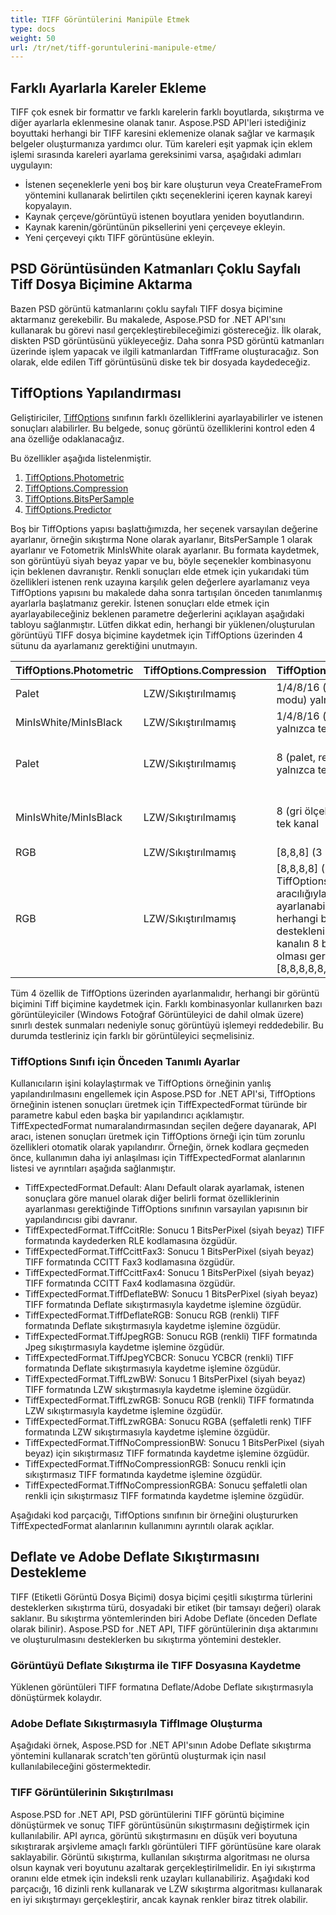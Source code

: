 ```yaml
---
title: TIFF Görüntülerini Manipüle Etmek
type: docs
weight: 50
url: /tr/net/tiff-goruntulerini-manipule-etme/
---
```


## **Farklı Ayarlarla Kareler Ekleme**
TIFF çok esnek bir formattır ve farklı karelerin farklı boyutlarda, sıkıştırma ve diğer ayarlarla eklenmesine olanak tanır. Aspose.PSD API'leri istediğiniz boyuttaki herhangi bir TIFF karesini eklemenize olanak sağlar ve karmaşık belgeler oluşturmanıza yardımcı olur. Tüm kareleri eşit yapmak için eklem işlemi sırasında kareleri ayarlama gereksinimi varsa, aşağıdaki adımları uygulayın:

- İstenen seçeneklerle yeni boş bir kare oluşturun veya CreateFrameFrom yöntemini kullanarak belirtilen çıktı seçeneklerini içeren kaynak kareyi kopyalayın.
- Kaynak çerçeve/görüntüyü istenen boyutlara yeniden boyutlandırın.
- Kaynak karenin/görüntünün piksellerini yeni çerçeveye ekleyin.
- Yeni çerçeveyi çıktı TIFF görüntüsüne ekleyin.
## **PSD Görüntüsünden Katmanları Çoklu Sayfalı Tiff Dosya Biçimine Aktarma**
Bazen PSD görüntü katmanlarını çoklu sayfalı TIFF dosya biçimine aktarmanız gerekebilir. Bu makalede, Aspose.PSD for .NET API'sını kullanarak bu görevi nasıl gerçekleştirebileceğimizi göstereceğiz. İlk olarak, diskten PSD görüntüsünü yükleyeceğiz. Daha sonra PSD görüntü katmanları üzerinde işlem yapacak ve ilgili katmanlardan TiffFrame oluşturacağız. Son olarak, elde edilen Tiff görüntüsünü diske tek bir dosyada kaydedeceğiz.


## **TiffOptions Yapılandırması**

Geliştiriciler, [TiffOptions](https://reference.aspose.com/psd/net/aspose.psd.imageoptions/tiffoptions) sınıfının farklı özelliklerini ayarlayabilirler ve istenen sonuçları alabilirler. Bu belgede, sonuç görüntü özelliklerini kontrol eden 4 ana özelliğe odaklanacağız.

Bu özellikler aşağıda listelenmiştir.

1. [TiffOptions.Photometric](https://reference.aspose.com/psd/net/aspose.psd.imageoptions/tiffoptions/properties/photometric)
1. [TiffOptions.Compression](https://reference.aspose.com/psd/net/aspose.psd.imageoptions/tiffoptions/properties/compression)
1. [TiffOptions.BitsPerSample](https://reference.aspose.com/psd/net/aspose.psd.imageoptions/tiffoptions/properties/bitspersample)
1. [TiffOptions.Predictor](https://reference.aspose.com/psd/net/aspose.psd.imageoptions/tiffoptions/properties/predictor)

Boş bir TiffOptions yapısı başlattığımızda, her seçenek varsayılan değerine ayarlanır, örneğin sıkıştırma None olarak ayarlanır, BitsPerSample 1 olarak ayarlanır ve Fotometrik MinIsWhite olarak ayarlanır. Bu formata kaydetmek, son görüntüyü siyah beyaz yapar ve bu, böyle seçenekler kombinasyonu için beklenen davranıştır. Renkli sonuçları elde etmek için yukarıdaki tüm özellikleri istenen renk uzayına karşılık gelen değerlere ayarlamanız veya TiffOptions yapısını bu makalede daha sonra tartışılan önceden tanımlanmış ayarlarla başlatmanız gerekir. İstenen sonuçları elde etmek için ayarlayabileceğiniz beklenen parametre değerlerini açıklayan aşağıdaki tabloyu sağlanmıştır. Lütfen dikkat edin, herhangi bir yüklenen/oluşturulan görüntüyü TIFF dosya biçimine kaydetmek için TiffOptions üzerinden 4 sütunu da ayarlamanız gerektiğini unutmayın.

|**TiffOptions.Photometric**|**TiffOptions.Compression**|**TiffOptions.BitsPerSample**|**TiffOptions.Predictor**|
| :- | :- | :- | :- |
|Palet|LZW/Sıkıştırılmamış|1/4/8/16 (palet, renk modu) yalnızca tek kanal|Yok|
|MinIsWhite/MinIsBlack|LZW/Sıkıştırılmamış|1/4/8/16 (gri ölçek modu) yalnızca tek kanal|Yok|
|Palet|LZW/Sıkıştırılmamış|8 (palet, renk modu) yalnızca tek kanal|Horizontal (aynı desenler için LZW için daha fazla sıkıştırma sağlanır)|
|MinIsWhite/MinIsBlack|LZW/Sıkıştırılmamış|8 (gri ölçek modu) yalnızca tek kanal|Horizontal (aynı desenler için LZW için daha fazla sıkıştırma sağlanır)|
|RGB|LZW/Sıkıştırılmamış|[8,8,8] (3 RGB kanalı)|Yok/Horizontal|
|RGB|LZW/Sıkıştırılmamış|[8,8,8,8] (3 RGB kanalı ve TiffOptions.AlphaStorage aracılığıyla ek bir alfa kanalı ayarlanabilir) Aslında herhangi bir ek kanal sayısı desteklenir ancak her kanalın 8 bit boyutunda olması gerekmektedir [8,8,8,8,8,8]|Yok/Horizontal|
Tüm 4 özellik de TiffOptions üzerinden ayarlanmalıdır, herhangi bir görüntü biçimini Tiff biçimine kaydetmek için. Farklı kombinasyonlar kullanırken bazı görüntüleyiciler (Windows Fotoğraf Görüntüleyici de dahil olmak üzere) sınırlı destek sunmaları nedeniyle sonuç görüntüyü işlemeyi reddedebilir. Bu durumda testleriniz için farklı bir görüntüleyici seçmelisiniz.

### **TiffOptions Sınıfı için Önceden Tanımlı Ayarlar**
Kullanıcıların işini kolaylaştırmak ve TiffOptions örneğinin yanlış yapılandırılmasını engellemek için Aspose.PSD for .NET API'si, TiffOptions örneğinin istenen sonuçları üretmek için TiffExpectedFormat türünde bir parametre kabul eden başka bir yapılandırıcı açıklamıştır. TiffExpectedFormat numaralandırmasından seçilen değere dayanarak, API aracı, istenen sonuçları üretmek için TiffOptions örneği için tüm zorunlu özellikleri otomatik olarak yapılandırır. Örneğin, örnek kodlara geçmeden önce, kullanımın daha iyi anlaşılması için TiffExpectedFormat alanlarının listesi ve ayrıntıları aşağıda sağlanmıştır.



- TiffExpectedFormat.Default: Alanı Default olarak ayarlamak, istenen sonuçlara göre manuel olarak diğer belirli format özelliklerinin ayarlanması gerektiğinde TiffOptions sınıfının varsayılan yapısının bir yapılandırıcısı gibi davranır.
- TiffExpectedFormat.TiffCcitRle: Sonucu 1 BitsPerPixel (siyah beyaz) TIFF formatında kaydederken RLE kodlamasına özgüdür.
- TiffExpectedFormat.TiffCcittFax3: Sonucu 1 BitsPerPixel (siyah beyaz) TIFF formatında CCITT Fax3 kodlamasına özgüdür.
- TiffExpectedFormat.TiffCcittFax4: Sonucu 1 BitsPerPixel (siyah beyaz) TIFF formatında CCITT Fax4 kodlamasına özgüdür.
- TiffExpectedFormat.TiffDeflateBW: Sonucu 1 BitsPerPixel (siyah beyaz) TIFF formatında Deflate sıkıştırmasıyla kaydetme işlemine özgüdür.
- TiffExpectedFormat.TiffDeflateRGB: Sonucu RGB (renkli) TIFF formatında Deflate sıkıştırmasıyla kaydetme işlemine özgüdür.
- TiffExpectedFormat.TiffJpegRGB: Sonucu RGB (renkli) TIFF formatında Jpeg sıkıştırmasıyla kaydetme işlemine özgüdür.
- TiffExpectedFormat.TiffJpegYCBCR: Sonucu YCBCR (renkli) TIFF formatında Deflate sıkıştırmasıyla kaydetme işlemine özgüdür.
- TiffExpectedFormat.TiffLzwBW: Sonucu 1 BitsPerPixel (siyah beyaz) TIFF formatında LZW sıkıştırmasıyla kaydetme işlemine özgüdür.
- TiffExpectedFormat.TiffLzwRGB: Sonucu RGB (renkli) TIFF formatında LZW sıkıştırmasıyla kaydetme işlemine özgüdür.
- TiffExpectedFormat.TiffLzwRGBA: Sonucu RGBA (şeffaletli renk) TIFF formatında LZW sıkıştırmasıyla kaydetme işlemine özgüdür.
- TiffExpectedFormat.TiffNoCompressionBW: Sonucu 1 BitsPerPixel (siyah beyaz) için sıkıştırmasız TIFF formatında kaydetme işlemine özgüdür.
- TiffExpectedFormat.TiffNoCompressionRGB: Sonucu renkli için sıkıştırmasız TIFF formatında kaydetme işlemine özgüdür.
- TiffExpectedFormat.TiffNoCompressionRGBA: Sonucu şeffaletli olan renkli için sıkıştırmasız TIFF formatında kaydetme işlemine özgüdür.



Aşağıdaki kod parçacığı, TiffOptions sınıfının bir örneğini oluştururken TiffExpectedFormat alanlarının kullanımını ayrıntılı olarak açıklar.

## **Deflate ve Adobe Deflate Sıkıştırmasını Destekleme**
TIFF (Etiketli Görüntü Dosya Biçimi) dosya biçimi çeşitli sıkıştırma türlerini desteklerken sıkıştırma türü, dosyadaki bir etiket (bir tamsayı değeri) olarak saklanır. Bu sıkıştırma yöntemlerinden biri Adobe Deflate (önceden Deflate olarak bilinir). Aspose.PSD for .NET API, TIFF görüntülerinin dışa aktarımını ve oluşturulmasını desteklerken bu sıkıştırma yöntemini destekler.
### **Görüntüyü Deflate Sıkıştırma ile TIFF Dosyasına Kaydetme**
Yüklenen görüntüleri TIFF formatına Deflate/Adobe Deflate sıkıştırmasıyla dönüştürmek kolaydır.


### **Adobe Deflate Sıkıştırmasıyla TiffImage Oluşturma**
Aşağıdaki örnek, Aspose.PSD for .NET API'sının Adobe Deflate sıkıştırma yöntemini kullanarak scratch'ten görüntü oluşturmak için nasıl kullanılabileceğini göstermektedir.


### **TIFF Görüntülerinin Sıkıştırılması**
Aspose.PSD for .NET API, PSD görüntülerini TIFF görüntü biçimine dönüştürmek ve sonuç TIFF görüntüsünün sıkıştırmasını değiştirmek için kullanılabilir. API ayrıca, görüntü sıkıştırmasını en düşük veri boyutuna sıkıştırarak arşivleme amaçlı farklı görüntüleri TIFF görüntüsüne kare olarak saklayabilir. Görüntü sıkıştırma, kullanılan sıkıştırma algoritması ne olursa olsun kaynak veri boyutunu azaltarak gerçekleştirilmelidir. En iyi sıkıştırma oranını elde etmek için indeksli renk uzayları kullanabiliriz. Aşağıdaki kod parçacığı, 16 dizinli renk kullanarak ve LZW sıkıştırma algoritması kullanarak en iyi sıkıştırmayı gerçekleştirir, ancak kaynak renkler biraz titrek olabilir.

